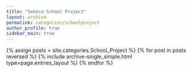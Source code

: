 ```yaml
---
title: "Seneca School Project"
layout: archive
permalink: categories/schoolproject
author_profile: true
sidebar_main: true
---
```

<!-- 공백이 포함되어 있는 카테고리 이름의 경우 site.categories.['a b c'] 이런식으로! -->

{% assign posts = site.categories.School_Project %}
{% for post in posts reversed %} 
    {% include archive-single_simple.html type=page.entries_layout %} 
{% endfor %}
